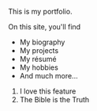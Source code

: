 This is my portfolio.

On this site, you'll find

* My biography
* My projects
* My résumé
* My hobbies
* And much more...
  
1. I love this feature
2. The Bible is the Truth
  

